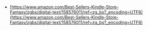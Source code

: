 * [https://www.amazon.com/Best-Sellers-Kindle-Store-Fantasy/zgbs/digital-text/158576011/ref=zg_bs?_encoding=UTF8](https://www.amazon.com/Best-Sellers-Kindle-Store-Fantasy/zgbs/digital-text/158576011/ref=zg_bs?_encoding=UTF8) 
